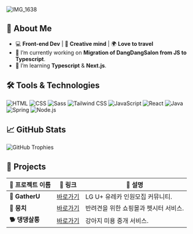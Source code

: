 ![IMG_1638](https://github.com/user-attachments/assets/883c1166-3a5a-4bdd-b3a4-ad671d97dd54)


## 🌟 About Me
- 💻 **Front-end Dev** | 🎨 **Creative mind** | 🌍 **Love to travel**
- 🚀 I’m currently working on **Migration of DangDangSalon from JS to Typescript**.
- 🌱 I’m learning **Typescript** & **Next.js**.

## 🛠️ Tools & Technologies

![HTML](https://img.shields.io/badge/HTML-E34F26?style=for-the-badge&logo=html5&logoColor=white)
![CSS](https://img.shields.io/badge/CSS-1572B6?style=for-the-badge&logo=css3&logoColor=white)
![Sass](https://img.shields.io/badge/Sass-CC6699?style=for-the-badge&logo=sass&logoColor=white)
![Tailwind CSS](https://img.shields.io/badge/TailwindCSS-38B2AC?style=for-the-badge&logo=tailwindcss&logoColor=white)
![JavaScript](https://img.shields.io/badge/JavaScript-F7DF1E?style=for-the-badge&logo=javascript&logoColor=black)
![React](https://img.shields.io/badge/React-61DAFB?style=for-the-badge&logo=react&logoColor=black)
![Java](https://img.shields.io/badge/Java-007396?style=for-the-badge&logo=java&logoColor=white)
![Spring](https://img.shields.io/badge/Spring-6DB33F?style=for-the-badge&logo=spring&logoColor=white)
![Node.js](https://img.shields.io/badge/Node.js-339933?style=for-the-badge&logo=nodedotjs&logoColor=white)

## 📈 GitHub Stats
![GitHub Trophies](https://github-profile-trophy.vercel.app/?username=skang9810&theme=onestar&row=2&column=3)

## 🚀 Projects

| 📂 프로젝트 이름        | 🔗 링크                             | 📝 설명                                    |
|------------------------|-----------------------------------|-----------------------------------------|
| **🌟 GatherU**    | [바로가기](https://github.com/URECA-TEAM4) | LG U+ 유레카 인원모집 커뮤니티. |
| **🐶 뭉치**     | [바로가기](https://github.com/URECA-TEAM3) | 반려견을 위한 쇼핑몰과 펫시터 서비스. |
| **🐕 댕댕살롱**    | [바로가기](https://github.com/YOUR_USERNAME/Ureca-Dangdang-salon) | 강아지 미용 중개 서비스. |

<!--
## 🏆 Achievements

- 🥇 **[Highlight an Achievement]**
- 🏆 **[Highlight Another Achievement]**
-->
